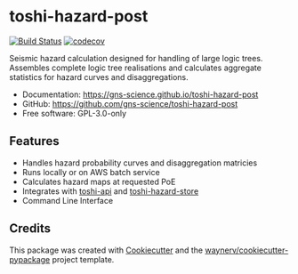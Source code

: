 # toshi-hazard-post


<!-- [![pypi](https://img.shields.io/pypi/v/toshi-hazard-post.svg)](https://pypi.org/project/toshi-hazard-post/) -->
<!-- [![python](https://img.shields.io/pypi/pyversions/toshi-hazard-post.svg)](https://pypi.org/project/toshi-hazard-post/) -->
[![Build Status](https://github.com/GNS-Science/toshi-hazard-post/actions/workflows/preview.yml/badge.svg)](https://github.com/gns-science/toshi-hazard-post/actions/workflows/preview.yml)
[![codecov](https://codecov.io/gh/gns-science/toshi-hazard-post/branch/main/graphs/badge.svg)](https://codecov.io/github/gns-science/toshi-hazard-post)


Seismic hazard calculation designed for handling of large logic trees. Assembles complete logic tree realisations and calculates aggregate statistics for hazard curves and disaggregations.

* Documentation: <https://gns-science.github.io/toshi-hazard-post>
* GitHub: <https://github.com/gns-science/toshi-hazard-post>
* Free software: GPL-3.0-only
<!-- * PyPI: <https://pypi.org/project/toshi-hazard-post/> -->


## Features

* Handles hazard probability curves and disaggregation matricies
* Runs locally or on AWS batch service
* Calculates hazard maps at requested PoE
* Integrates with [toshi-api](https://github.com/GNS-Science/nshm-toshi-api) and [toshi-hazard-store](https://github.com/GNS-Science/toshi-hazard-store)
* Command Line Interface

## Credits

This package was created with [Cookiecutter](https://github.com/audreyr/cookiecutter) and the [waynerv/cookiecutter-pypackage](https://github.com/waynerv/cookiecutter-pypackage) project template.
